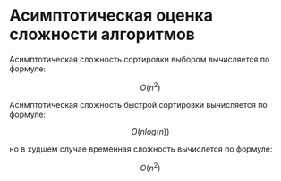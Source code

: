 # Асимптотическая оценка сложности алгоритмов 

Асимптотическая сложность сортировки выбором вычисляется по формуле:


$$
O(n^2)
$$


Асимптотическая сложность быстрой сортировки вычисляется по формуле:


$$
O(n log(n))
$$


но в худшем случае временная сложность вычислется по формуле:


$$
O(n^2)
$$


